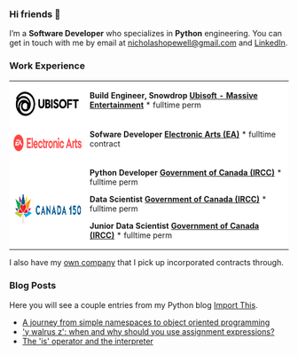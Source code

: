 ### Hi friends 👋

I’m a **Software Developer** who specializes in **Python** engineering. You can get in touch with me by email at [nicholashopewell@gmail.com](mailto:nicholashopewell@gmail.com) and [LinkedIn](https://www.linkedin.com/in/nick-hopewell/).

### Work Experience

<table style="background-color:#ffffff;">
<tr>
<td>

[<img align="left" height="51px" width="200px" alt="massive" src="employer_images/Ubisoft.png">](https://www.massive.se/games/)

</td>
<td>

**Build Engineer, Snowdrop**
[**Ubisoft - Massive Entertainment**](https://www.massive.se/games/) \* fulltime perm

</td>
</tr>

<tr>
<td>

[<img align="left" height="51px" width="200px" alt="EA" src="employer_images/Electronic-Arts-Logo.png">](https://www.ea.com/)

</td>
<td>

**Sofware Developer**
[**Electronic Arts (EA)**](https://www.ea.com/) \* fulltime contract

</td>
</tr>

<tr>
<td>

[<img align="left" height="61px" width="200px" alt="gov" src="employer_images/CANADA150LOGO.png">](https://www.canada.ca/en/immigration-refugees-citizenship.html)

</td>
<td>

**Python Developer**
[**Government of Canada (IRCC)**](https://www.canada.ca/en/immigration-refugees-citizenship.html) \* fulltime perm

**Data Scientist**
[**Government of Canada (IRCC)**](https://www.canada.ca/en/immigration-refugees-citizenship.html) \* fulltime perm

**Junior Data Scientist**
[**Government of Canada (IRCC)**](https://www.canada.ca/en/immigration-refugees-citizenship.html) \* fulltime perm

</td>
</tr>

</table>

I also have my [own company](https://www.linkedin.com/company/78842977) that I pick up incorporated contracts through.

### Blog Posts

Here you will see a couple entries from my Python blog [Import This](https://nicholashopewell.com/import-this/).

<!-- BLOG_START -->

- [A journey from simple namespaces to object oriented programming](https://nicholashopewell.com/import-this/2021/02/17/from-simple-namespaces-to-oop.html)
- ['y walrus z': when and why should you use assignment expressions?](https://nicholashopewell.com/import-this/2021/02/15/when-and-how-to-use-assignment-expressions.html)
- [The 'is' operator and the interpreter](https://nicholashopewell.com/import-this/2021/02/11/the-is-operator.html)
<!-- BLOG_END -->
